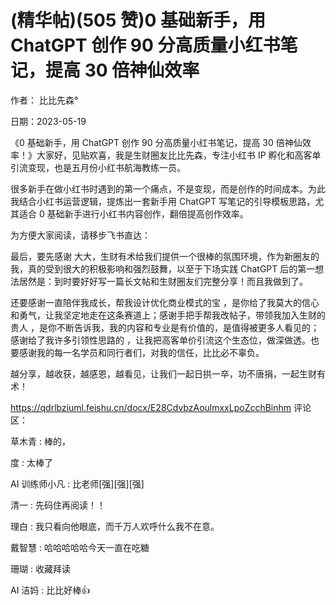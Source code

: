 
# (精华帖)(505 赞)0 基础新手，用 ChatGPT 创作 90 分高质量小红书笔记，提高 30 倍神仙效率

作者：  比比先森°

日期：2023-05-19

《0 基础新手，用 ChatGPT 创作 90 分高质量小红书笔记，提高 30 倍神仙效率！》大家好，见贴欢喜，我是生财圈友比比先森，专注小红书 IP 孵化和高客单引流变现，也是五月份小红书航海教练一员。

很多新手在做小红书时遇到的第一个痛点，不是变现，而是创作的时间成本。为此我结合小红书运营逻辑，提炼出一套新手用 ChatGPT 写笔记的引导模板思路，尤其适合 0 基础新手进行小红书内容创作，翻倍提高创作效率。

为方便大家阅读，请移步飞书直达：

最后，要先感谢  大大，生财有术给我们提供一个很棒的氛围环境，作为新圈友的我，真的受到很大的积极影响和强烈鼓舞，以至于下场实践 ChatGPT 后的第一想法居然是：到时要好好写一篇长文帖和生财圈友们完整分享！而且我做到了。

还要感谢一直陪伴我成长，帮我设计优化商业模式的宝  ，是你给了我莫大的信心和勇气，让我坚定地走在这条赛道上；感谢手把手帮我改帖子，带领我加入生财的贵人  ，是你不断告诉我，我的内容和专业是有价值的，是值得被更多人看见的；感谢给了我许多引领性思路的  ，让我把高客单价引流这个生态位，做深做透。也要感谢我的每一名学员和同行者们，对我的信任，比比必不辜负。

越分享，越收获，越感恩，越看见，让我们一起日拱一卒，功不唐捐，一起生财有术！

https://qdrlbziuml.feishu.cn/docx/E28CdvbzAoulmxxLpoZcchBinhm 评论区：

草木青 : 棒的，

度 : 太棒了

AI 训练师小凡 : 比老师[强][强][强]

清一 : 先码住再阅读！！

理白 : 我只看向他眼底，而千万人欢呼什么我不在意。

戴智慧 : 哈哈哈哈哈今天一直在吃糖

珊瑚 : 收藏拜读

AI 洁妈 : 比比好棒👍

